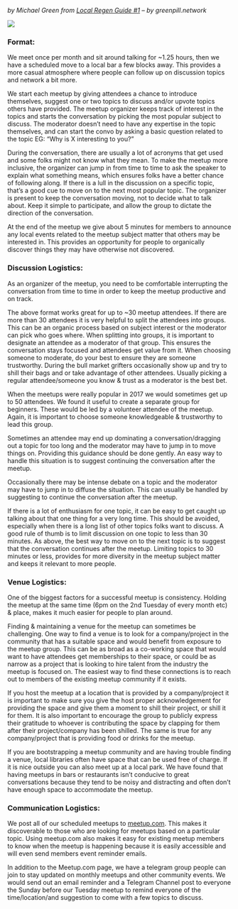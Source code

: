*by Michael Green*
*from [Local Regen Guide #1](https://greenpill.network/pdf/local-regen-guide.pdf) – by greenpill.network*

![](assets/implementation-bouldermeetup.png)
### Format:

We meet once per month and sit around talking for ~1.25 hours, then we have a scheduled move to a local bar a few blocks away. This provides a more casual atmosphere where people can follow up on discussion topics and network a bit more.

We start each meetup by giving attendees a chance to introduce themselves, suggest one or two topics to discuss and/or upvote topics others have provided. The meetup organizer keeps track of interest in the topics and starts the conversation by picking the most popular subject to discuss. The moderator doesn’t need to have any expertise in the topic themselves, and can start the convo by asking a basic question related to the topic EG: “Why is X interesting to you?”

During the conversation, there are usually a lot of acronyms that get used and some folks might not know what they mean. To make the meetup more inclusive, the organizer can jump in from time to time to ask the speaker to explain what something means, which ensures folks have a better chance of following along. If there is a lull in the discussion on a specific topic, that’s a good cue to move on to the next most popular topic. The organizer is present to keep the conversation moving, not to decide what to talk about. Keep it simple to participate, and allow the group to dictate the direction of the conversation.

At the end of the meetup we give about 5 minutes for members to announce any local events related to the meetup subject matter that others may be interested in. This provides an opportunity for people to organically discover things they may have otherwise not discovered.
### Discussion Logistics:

As an organizer of the meetup, you need to be comfortable interrupting the conversation from time to time in order to keep the meetup productive and on track.

The above format works great for up to ~30 meetup attendees. If there are more than 30 attendees it is very helpful to split the attendees into groups. This can be an organic process based on subject interest or the moderator can pick who goes where. When splitting into groups, it is important to designate an attendee as a moderator of that group. This ensures the conversation stays focused and attendees get value from it. When choosing someone to moderate, do your best to ensure they are someone trustworthy. During the bull market grifters occasionally show up and try to shill their bags and or take advantage of other attendees. Usually picking a regular attendee/someone you know & trust as a moderator is the best bet.

When the meetups were really popular in 2017 we would sometimes get up to 50 attendees. We found it useful to create a separate group for beginners. These would be led by a volunteer attendee of the meetup. Again, it is important to choose someone knowledgeable & trustworthy to lead this group.

Sometimes an attendee may end up dominating a conversation/dragging out a topic for too long and the moderator may have to jump in to move things on. Providing this guidance should be done gently. An easy way to handle this situation is to suggest continuing the conversation after the meetup.

Occasionally there may be intense debate on a topic and the moderator may have to jump in to diffuse the situation. This can usually be handled by suggesting to continue the conversation after the meetup.

If there is a lot of enthusiasm for one topic, it can be easy to get caught up talking about that one thing for a very long time. This should be avoided, especially when there is a long list of other topics folks want to discuss. A good rule of thumb is to limit discussion on one topic to less than 30 minutes. As above, the best way to move on to the next topic is to suggest that the conversation continues after the meetup. Limiting topics to 30 minutes or less, provides for more diversity in the meetup subject matter and keeps it relevant to more people.
### Venue Logistics: 

One of the biggest factors for a successful meetup is consistency. Holding the meetup at the same time (6pm on the 2nd Tuesday of every month etc) & place, makes it much easier for people to plan around.

Finding & maintaining a venue for the meetup can sometimes be challenging. One way to find a venue is to look for a company/project in the community that has a suitable space and would benefit from exposure to the meetup group. This can be as broad as a co-working space that would want to have attendees get memberships to their space, or could be as narrow as a project that is looking to hire talent from the industry the meetup is focused on. The easiest way to find these connections is to reach out to members of the existing meetup community if it exists.

If you host the meetup at a location that is provided by a company/project it is important to make sure you give the host proper acknowledgement for providing the space and give them a moment to shill their project, or shill it for them. It is also important to encourage the group to publicly express their gratitude to whoever is contributing the space by clapping for them after their project/company has been shilled. The same is true for any company/project that is providing food or drinks for the meetup.

If you are bootstrapping a meetup community and are having trouble finding a venue, local libraries often have space that can be used free of charge. If it is nice outside you can also meet up at a local park. We have found that having meetups in bars or restaurants isn’t conducive to great conversations because they tend to be noisy and distracting and often don’t have enough space to accommodate the meetup.
### Communication Logistics:

We post all of our scheduled meetups to [meetup.com](https://www.meetup.com). This makes it discoverable to those who are looking for meetups based on a particular topic. Using meetup.com also makes it easy for existing meetup members to know when the meetup is happening because it is easily accessible and will even send members event reminder emails.

In addition to the Meetup.com page, we have a telegram group people can join to stay updated on monthly meetups and other community events. We would send out an email reminder and a Telegram Channel post to everyone the Sunday before our Tuesday meetup to remind everyone of the time/location/and suggestion to come with a few topics to discuss.